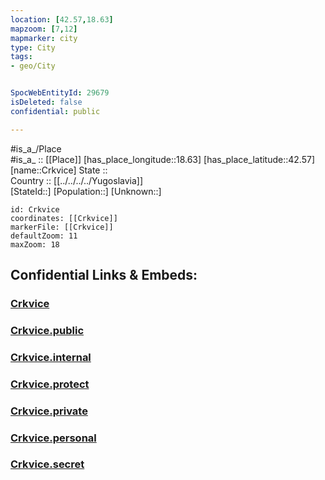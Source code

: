 ```yaml
---
location: [42.57,18.63] 
mapzoom: [7,12] 
mapmarker: city 
type: City
tags:
- geo/City


SpocWebEntityId: 29679
isDeleted: false
confidential: public

---
```

#is_a_/Place  
#is_a_ :: [[Place]] 
[has_place_longitude::18.63] 
[has_place_latitude::42.57] 
[name::Crkvice] 
State ::  
Country :: [[../../../../Yugoslavia]]  
[StateId::] 
[Population::] 
[Unknown::] 


```leaflet
id: Crkvice
coordinates: [[Crkvice]] 
markerFile: [[Crkvice]] 
defaultZoom: 11 
maxZoom: 18
```


## Confidential Links & Embeds: 

### [Crkvice](/_Standards/Earth/Continent/Europe/Europe~South/Montenegro/Municipalities~Montenegro/Kotor/City/Crkvice.md) 

### [Crkvice.public](/_public/Earth/Continent/Europe/Europe~South/Montenegro/Municipalities~Montenegro/Kotor/City/Crkvice.public.md) 

### [Crkvice.internal](/_internal/Earth/Continent/Europe/Europe~South/Montenegro/Municipalities~Montenegro/Kotor/City/Crkvice.internal.md) 

### [Crkvice.protect](/_protect/Earth/Continent/Europe/Europe~South/Montenegro/Municipalities~Montenegro/Kotor/City/Crkvice.protect.md) 

### [Crkvice.private](/_private/Earth/Continent/Europe/Europe~South/Montenegro/Municipalities~Montenegro/Kotor/City/Crkvice.private.md) 

### [Crkvice.personal](/_personal/Earth/Continent/Europe/Europe~South/Montenegro/Municipalities~Montenegro/Kotor/City/Crkvice.personal.md) 

### [Crkvice.secret](/_secret/Earth/Continent/Europe/Europe~South/Montenegro/Municipalities~Montenegro/Kotor/City/Crkvice.secret.md)

